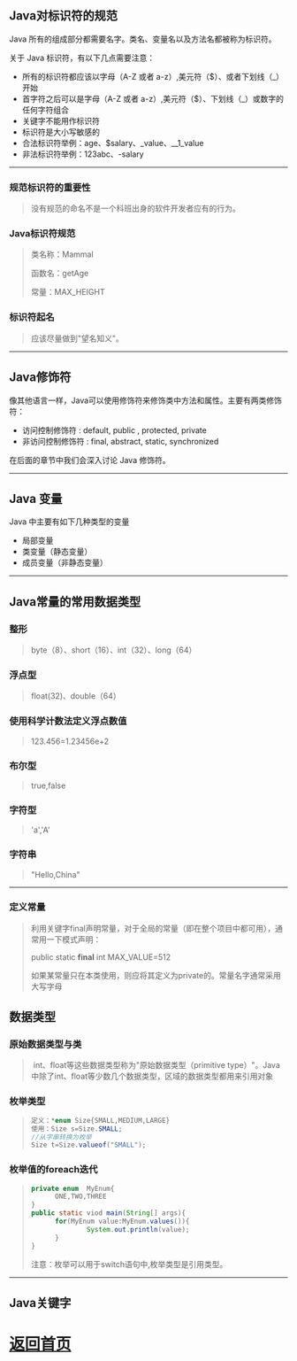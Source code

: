## Java对标识符的规范

Java 所有的组成部分都需要名字。类名、变量名以及方法名都被称为标识符。

关于 Java 标识符，有以下几点需要注意：

- 所有的标识符都应该以字母（A-Z 或者 a-z）,美元符（$）、或者下划线（_）开始
- 首字符之后可以是字母（A-Z 或者 a-z）,美元符（$）、下划线（_）或数字的任何字符组合
- 关键字不能用作标识符
- 标识符是大小写敏感的
- 合法标识符举例：age、$salary、_value、__1_value
- 非法标识符举例：123abc、-salary

---



### 规范标识符的重要性

> 没有规范的命名不是一个科班出身的软件开发者应有的行为。

### Java标识符规范

> 类名称：Mammal
>
> 函数名：getAge
>
> 常量：MAX_HEIGHT

### 标识符起名

>  应该尽量做到"望名知义"。

---

## Java修饰符

像其他语言一样，Java可以使用修饰符来修饰类中方法和属性。主要有两类修饰符：

- 访问控制修饰符 : default, public , protected, private
- 非访问控制修饰符 : final, abstract, static, synchronized

在后面的章节中我们会深入讨论 Java 修饰符。

---

## Java 变量

Java 中主要有如下几种类型的变量

- 局部变量
- 类变量（静态变量）
- 成员变量（非静态变量）

---



##  Java常量的常用数据类型

### 整形

> byte（8）、short（16）、int（32）、long（64）

### 浮点型

> float(32)、double（64）

### 使用科学计数法定义浮点数值

> 123.456=1.23456e+2

### 布尔型

> true,false

### 字符型

> 'a','A'

### 字符串

> "Hello,China"

---



### 定义常量

> ​	利用关键字final声明常量，对于全局的常量（即在整个项目中都可用），通常用一下模式声明：
>
> public static **final** int MAX_VALUE=512
>
> ​	如果某常量只在本类使用，则应将其定义为private的。常量名字通常采用大写字母

## 数据类型

### 原始数据类型与类

> ​	int、float等这些数据类型称为"原始数据类型（primitive type）"。Java中除了int、float等少数几个数据类型，区域的数据类型都用来引用对象

### 枚举类型

> ```java
> 定义：*enum Size{SMALL,MEDIUM,LARGE}
> 使用：Size s=Size.SMALL;
> //从字串转换为枚举
> Size t=Size.valueof("SMALL");
> ```

### 枚举值的foreach迭代

> ```java
> private enum  MyEnum{
> 		ONE,TWO,THREE
> }
> public static viod main(String[] args){
> 		for(MyEnum value:MyEnum.values()){
> 				System.out.println(value);
> 		}
> }
> ```
>
> 注意：枚举可以用于switch语句中,枚举类型是引用类型。

---

## Java关键字

# [返回首页](https://nanaoy.github.io/)
